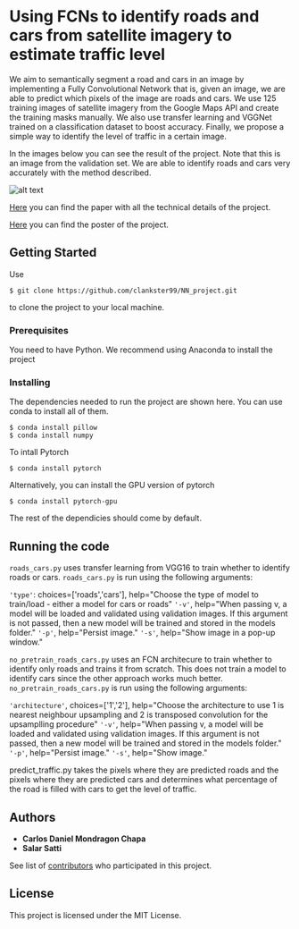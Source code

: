 # Using FCNs to identify roads and cars from satellite imagery to estimate traffic level

We aim to semantically segment a road and cars in an image by implementing a Fully Convolutional Network that is, given an image, we are able to predict which pixels of the image are roads and cars. We use 125 training images of satellite imagery from the Google Maps API and create the training masks manually. We also use transfer learning and VGGNet trained on a classification dataset to boost accuracy. Finally, we propose a simple way to identify the level of traffic in a certain image.

In the images below you can see the result of the project. Note that this is an image from the validation set. We are able to identify roads and cars very accurately with the method described.

![alt text](https://raw.githubusercontent.com/clankster99/NN_project/master/SemanticSegmentation.png)


[Here](https://github.com/clankster99/NN_project/blob/master/project_paper.pdf) you can find the paper with all the technical details of the project.

[Here](https://github.com/clankster99/NN_project/blob/master/project_poster.pdf) you can find the poster of the project.

## Getting Started

Use
```
$ git clone https://github.com/clankster99/NN_project.git
```
to clone the project to your local machine.

### Prerequisites

You need to have Python. We recommend using Anaconda to install the project

### Installing

The dependencies needed to run the project are shown here. You can use conda to install all of them.
```
$ conda install pillow
$ conda install numpy
```
To intall Pytorch
```
$ conda install pytorch
```
Alternatively, you can install the GPU version of pytorch
```
$ conda install pytorch-gpu
```
The rest of the dependicies should come by default.

## Running the code

`roads_cars.py` uses transfer learning from VGG16 to train whether to identify roads or cars. `roads_cars.py` is run using the following arguments:

`'type'`: choices=['roads','cars'], help="Choose the type of model to train/load - either a model for cars or roads"
`'-v'`, help="When passing v, a model will be loaded and validated using validation images. If this argument is not passed, then a new model will be trained and stored in the models folder."
`'-p'`, help="Persist image."
`'-s'`, help="Show image in a pop-up window."

`no_pretrain_roads_cars.py` uses an FCN architecure to train whether to identify only roads and trains it from scratch. This does not train a model to identify cars since the other approach works much better. `no_pretrain_roads_cars.py` is run using the following arguments:

`'architecture'`, choices=['1','2'], help="Choose the architecture to use 1 is nearest neighbour upsampling and 2 is transposed convolution for the upsamplling procedure"
`'-v'`, help="When passing v, a model will be loaded and validated using validation images. If this argument is not passed, then a new model will be trained and stored in the models folder."
`'-p'`, help="Persist image."
`'-s'`, help="Show image."

predict_traffic.py takes the pixels where they are predicted roads and the pixels where they are predicted cars and determines what percentage of the road is filled with cars to get the level of traffic.

## Authors

* **Carlos Daniel Mondragon Chapa**
* **Salar Satti**

See list of [contributors](https://github.com/clankster99/NN_project/graphs/contributors) who participated in this project.

## License

This project is licensed under the MIT License.
